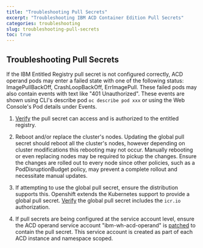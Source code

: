 ```yaml
---
title: "Troubleshooting Pull Secrets"
excerpt: "Troubleshooting IBM ACD Container Edition Pull Secrets"
categories: troubleshooting
slug: troubleshooting-pull-secrets
toc: true
---
```


## Troubleshooting Pull Secrets

If the IBM Entitled Registry pull secret is not configured correctly, ACD operand pods may enter a failed state with one of the following status: ImagePullBackOff, CrashLoopBackOff, ErrImagePull. These failed pods may also contain events with text like "401 Unauthorized". These events are shown using CLI's describe pod ```oc describe pod xxx``` or using the Web Console's Pod details under Events.

1. [Verify](/installing/installing/#verifying-ibm-entitled-registry-access) the pull secret can access and is authorized to the entitled registry.

1. Reboot and/or replace the cluster's nodes. Updating the global pull secret should reboot all the cluster's nodes, however depending on cluster modifications this rebooting may not occur. Manually rebooting or even replacing nodes may be required to pickup the changes. Ensure the changes are rolled out to every node since other policies, such as a PodDisruptionBudget policy, may prevent a complete rollout and necessitate manual updates.

1. If attempting to use the global pull secret, ensure the distribution supports this. Openshift extends the Kubernetes support to provide a global pull secret. [Verify](/installing/installing/#ibm-entitled-registry-pull-secret) the global pull secret includes the `icr.io` authorization.

1. If pull secrets are being configured at the service account level, ensure the ACD operand service account "ibm-wh-acd-operand" is [patched](/installing/installing/#ibm-entitled-registry-pull-secret) to contain the pull secret. This service account is created as part of each ACD instance and namespace scoped.
